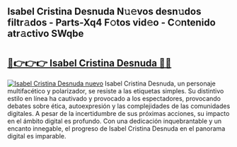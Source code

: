 ## Isabel Cristina Desnuda N𝚞𝚎vos desn𝚞dos filtr𝚊dos - Parts-Xq4 F𝚘tos vid𝚎o - C𝚘ntenido atr𝚊ctivo SWqbe

# <h2><a href="http://mbb1c4.tromn.icu/?c=Isabel+Cristina+Desnuda">🔗👉👉👉 Isabel Cristina Desnuda 🔗🔗</a></h2>

[![Isabel Cristina Desnuda nuevo](https://i.imgur.com/pEAQMta.gif)](http://mbb1c4.tromn.icu/?c=Isabel+Cristina+Desnuda)
Isabel Cristina Desnuda, un personaje multifacético y polarizador, se resiste a las etiquetas simples. Su distintivo estilo en línea ha cautivado y provocado a los espectadores, provocando debates sobre ética, autoexpresión y las complejidades de las comunidades digitales. A pesar de la incertidumbre de sus próximas acciones, su impacto en el ámbito digital es profundo. Con una dedicación inquebrantable y un encanto innegable, el progreso de Isabel Cristina Desnuda en el panorama digital es imparable.
